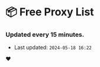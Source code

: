 # :package: Free Proxy List
### Updated every 15 minutes.

- Last updated: `2024-05-18 16:22`

:heart:
